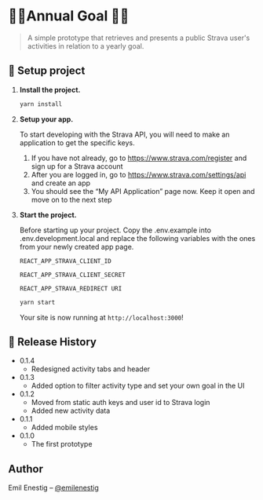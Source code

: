 # 🏃‍♀️Annual Goal 🏃‍♂️

> A simple prototype that retrieves and presents a public Strava user's activities in relation to a yearly goal.

## 🚀 Setup project

1.  **Install the project.**

    ```sh
    yarn install
    ```

2.  **Setup your app.**

    To start developing with the Strava API, you will need to make an application to get the specific keys.

    1. If you have not already, go to https://www.strava.com/register and sign up for a Strava account
    2. After you are logged in, go to https://www.strava.com/settings/api and create an app
    3. You should see the “My API Application” page now. Keep it open and move on to the next step

3.  **Start the project.**

    Before starting up your project. Copy the .env.example into .env.development.local and replace the following variables with the ones from your newly created app page.

    `REACT_APP_STRAVA_CLIENT_ID`

    `REACT_APP_STRAVA_CLIENT_SECRET`

    `REACT_APP_STRAVA_REDIRECT URI`

    ```sh
    yarn start
    ```

    Your site is now running at `http://localhost:3000`!

## 💫 Release History

- 0.1.4
  - Redesigned activity tabs and header
- 0.1.3
  - Added option to filter activity type and set your own goal in the UI
- 0.1.2
  - Moved from static auth keys and user id to Strava login
  - Added new activity data
- 0.1.1
  - Added mobile styles
- 0.1.0
  - The first prototype

## Author

Emil Enestig – [@emilenestig](https://twitter.com/emilenestig)

